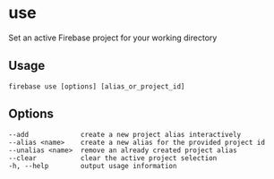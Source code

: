 # use

Set an active Firebase project for your working directory

## Usage
```
firebase use [options] [alias_or_project_id]
```

## Options
```
--add             create a new project alias interactively
--alias <name>    create a new alias for the provided project id
--unalias <name>  remove an already created project alias
--clear           clear the active project selection
-h, --help        output usage information
```
